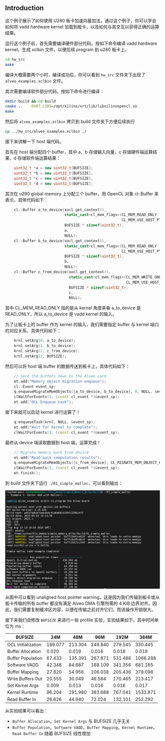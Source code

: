 ## Introduction
这个例子展示了如何使用 U280 板卡加速向量加法。通过这个例子，你可以学会如何将 vadd hardware kernel 加载到板卡，以及如何与其交互以获得正确的运算结果。


运行这个例子前，首先需要编译硬件部分代码。按如下命令编译 vadd hardware kernel，生成 xclbin 文件，以便后续 program 到 u280 板卡上。
```bash
cd hw_src
make
```
编译大概需要两个小时，编译成功后，你可以看到 `hw_src` 文件夹下出现了 `alveo_examples.xclbin` 文件。

其次需要编译软件部分代码。按如下命令进行编译：

```bash
mkdir build && cd build
cmake ..   -DXRT_LIBS=/opt/xilinx/xrt/lib/libxilinxopencl.so
make
```

然后将 `alveo_examples.xclbin` 拷贝到 build 文件夹下方便后续执行

```bash
cp ../hw_src/alveo_examples.xclbin ./
```

接下来讲解一下 host 端代码。

首先在 host 端分配四个 buffer，其中 a、b 存储输入向量，c 存储硬件端运算结果，d 存储软件端运算结果：

```c++
    uint32_t *a = new uint32_t[BUFSIZE];
    uint32_t *b = new uint32_t[BUFSIZE];
    uint32_t *c = new uint32_t[BUFSIZE];
    uint32_t *d = new uint32_t[BUFSIZE];
```

其次在 u280 global memory 上分配三个 buffer，用 OpenCL 对象 cl::Buffer 来表示，具体代码如下：

```c++
    cl::Buffer a_to_device(xocl.get_context(),
                           static_cast<cl_mem_flags>(CL_MEM_READ_ONLY |
                                                     CL_MEM_USE_HOST_PTR),
                           BUFSIZE * sizeof(uint32_t),
                           a,
                           NULL);
    cl::Buffer b_to_device(xocl.get_context(),
                           static_cast<cl_mem_flags>(CL_MEM_READ_ONLY |
                                                     CL_MEM_USE_HOST_PTR),
                           BUFSIZE * sizeof(uint32_t),
                           b,
                           NULL);
    cl::Buffer c_from_device(xocl.get_context(),
                             static_cast<cl_mem_flags>(CL_MEM_WRITE_ONLY |
                                                       CL_MEM_USE_HOST_PTR),
                             BUFSIZE * sizeof(uint32_t),
                             c,
                             NULL);
```
其中 CL_MEM_READ_ONLY 指的是从 kernel 角度来看 a_to_device 是 READ_ONLY，所以 a_to_device 是 vadd kernel 的输入。

为了让板卡上的 buffer 作为 kernel 的输入，我们需要指定 buffer 与 kernel 端口的对应关系，具体代码如下：

```c++
    krnl.setArg(0, a_to_device);
    krnl.setArg(1, b_to_device);
    krnl.setArg(2, c_from_device);
    krnl.setArg(3, BUFSIZE);
```

然后可以将 host 端 buffer 的数据传送到板卡上，具体代码如下：

```c++
    // Send the buffers down to the Alveo card
    et.add("Memory object migration enqueue");
    cl::Event event_sp;
    q.enqueueMigrateMemObjects({a_to_device, b_to_device}, 0, NULL, &event_sp);
    clWaitForEvents(1, (const cl_event *)&event_sp);
    et.add("OCL Enqueue task");
```

接下来就可以启动 kernel 进行运算了！

```c++
    q.enqueueTask(krnl, NULL, &event_sp);
    et.add("Wait for kernel to complete");
    clWaitForEvents(1, (const cl_event *)&event_sp);
```

最终从 device 端读取数据到 host 端，运算完成！

```c++
    // Migrate memory back from device
    et.add("Read back computation results");
    q.enqueueMigrateMemObjects({c_from_device}, CL_MIGRATE_MEM_OBJECT_HOST, NULL, &event_sp);
    clWaitForEvents(1, (const cl_event *)&event_sp);
    et.finish();
```

到 build 文件夹下运行 `./01_simple_malloc`，可以看到输出：

![alt text](./images/QQ_1723554763954.png)

从图中可以看到 unaligned host pointer warning，这是因为我们传输到板卡或从板卡传输的所有 buffer 都没有满足 Alveo DMA 引擎所需的 4 KiB 边界对齐。因此，我们需要复制缓冲区内容，以便在传输之前对齐它们，而该操作开销很大。

接下来我们会修改 `BUFSIZE` 来进行一些 profile 实验，实验结果如下，其中时间单位为 ms：

| BUFSIZE                     | 24M     | 48M     | 96M     | 192M    | 384M     |
|-----------------------------|---------|---------|---------|---------|----------|
| OCL Initialization          | 189.077 | 213.304 | 249.840 | 279.545 | 330.445  |
| Buffer Allocation           | 0.020   | 0.019   | 0.016   | 0.018   | 0.019    |
| Buffer Population           | 67.433  | 135.391 | 267.871 | 531.486 | 1066.288 |
| Software VADD               | 42.348  | 84.687  | 168.109 | 341.356 | 681.165  |
| Buffer Mapping              | 27.820  | 54.956  | 106.038 | 205.436 | 378.098  |
| Write Buffers Out           | 20.555  | 30.049  | 46.584  | 170.465 | 213.417  |
| Set Kernel Args             | 0.009   | 0.013   | 0.016   | 0.016   | 0.017    |
| Kernel Runtime              | 96.204  | 191.980 | 383.688 | 767.041 | 1533.871 |
| Read Buffer In              | 26.626  | 44.940  | 72.024  | 132.101 | 252.292  |

从实验结果可以看出：

- `Buffer Allocation`，`Set Kernel Args` 与 BUFSIZE 几乎无关
- `Buffer Population`，`Software VADD`，`Buffer Mapping`，`Kernel Runtime`，`Read Buffer In` 随着 BUFSIZE 线性增加